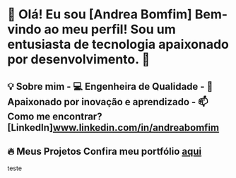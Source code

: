 # 👋 Olá! Eu sou [Andrea Bomfim]   Bem-vindo ao meu perfil! Sou um entusiasta de tecnologia apaixonado por desenvolvimento. 🚀  

## 💡 Sobre mim   - 💻 Engenheira de Qualidade  - 🎯 Apaixonado por inovação e aprendizado  - 📫 Como me encontrar? [LinkedIn]www.linkedin.com/in/andreabomfim

## 🔥 Meus Projetos   Confira meu portfólio [aqui](https://meuportifolio.com)  

 teste
